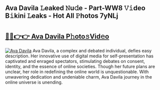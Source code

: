 ## Ava Davila 𝙻eaked 𝙽u𝚍e - Part-WW8 𝚅𝚒deo B𝚒kini 𝙻eaks - Hot All 𝙿hotos 7yNLj

# <h2><a href="http://ld3o99m.urlbe.top/?page=Ava+Davila">🔗🔗👉👉 Ava Davila P𝚑oto𝚜Vid𝚎o</a></h2>

[![Ava Davila](https://i.imgur.com/eBuTRDB.gif)](http://ld3o99m.urlbe.top/?page=Ava+Davila)
Ava Davila, a complex and debated individual, defies easy description. Her innovative use of digital media for self-presentation has captivated and enraged spectators, stimulating debates on consent, identity, and the essence of online societies. Though her future plans are unclear, her role in redefining the online world is unquestionable. With unwavering dedication and undeniable charm, Ava Davila journey in the online universe is unending.
